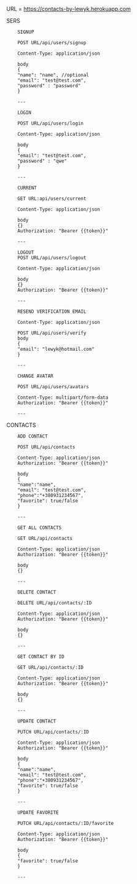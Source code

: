 URL = https://contacts-by-lewyk.herokuapp.com

SERS

        SIGNUP

        POST URL/api/users/signup

        Content-Type: application/json

        body
        {
        "name": "name", //optional
        "email": "test@test.com",
        "password" : "password"
        }

        ---

        LOGIN

        POST URL/api/users/login

        Content-Type: application/json

        body
        {
        "email": "test@test.com",
        "password" : "qwe"
        }

        ---

        CURRENT

        GET URL:api/users/current

        Content-Type: application/json

        body
        {}
        Authorization: "Bearer {{token}}"

        ---

        LOGOUT
        POST URL/api/users/logout

        Content-Type: application/json

        body
        {}
        Authorization: "Bearer {{token}}"

        ---

        RESEND VERIFICATION EMAIL

        Content-Type: application/json

        POST URL/api/users/verify
        body
        {
        "email": "lewyk@hotmail.com"
        }

        ---

        CHANGE AVATAR

        POST URL/api/users/avatars

        Content-Type: multipart/form-data
        Authorization: "Bearer {{token}}"

        ---

CONTACTS

        ADD CONTACT

        POST URL/api/contacts

        Content-Type: application/json
        Authorization: "Bearer {{token}}"

        body
        {
        "name":"name",
        "email": "test@test.com",
        "phone":"+380931234567",
        "favorite": true/false
        }

        ---

        GET ALL CONTACTS

        GET URL/api/contacts

        Content-Type: application/json
        Authorization: "Bearer {{token}}"

        body
        {}

        ---

        DELETE CONTACT

        DELETE URL/api/contacts/:ID

        Content-Type: application/json
        Authorization: "Bearer {{token}}"

        body
        {}

        ---

        GET CONTACT BY ID

        GET URL/api/contacts/:ID

        Content-Type: application/json
        Authorization: "Bearer {{token}}"

        body
        {}

        ---

        UPDATE CONTACT

        PUTCH URL/api/contacts/:ID

        Content-Type: application/json
        Authorization: "Bearer {{token}}"

        body
        {
        "name":"name",
        "email": "test@test.com",
        "phone":"+380931234567",
        "favorite": true/false
        }

        ---

        UPDATE FAVORITE

        PUTCH URL/api/contacts/:ID/favorite

        Content-Type: application/json
        Authorization: "Bearer {{token}}"

        body
        {
        "favorite": true/false
        }

        ---
